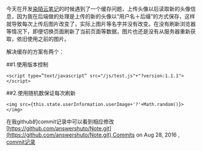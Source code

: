 今天在开发[染陌云笔记](https://github.com/answershuto/Note.git)的时候遇到了一个缓存问题，上传头像以后读取新的头像信息，因为我在后端做的处理是上传的新的头像以“用户名＋后缀”的方式保存，这样就导致每次上传后图片改变了，实际上图片等名字并没有改变。在没有刷新浏览器等情况下，即便切换页面刷新了当前页面等数据，图片也还是没有从服务器重新获取，依旧使用之前的图片。


解决缓存的方案有两个：

##1.使用版本控制

	<script type=”text/javascript“ src="/js/test.js"+"?version:1.1.1"></script>

##2.使用随机数保证每次刷新

	<img src={this.state.userInformation.userImage+'?'+Math.random()}></img>




在我github的commit记录中可以看到相应修改[https://github.com/answershuto/Note.git](https://github.com/answershuto/Note.git),Commits on Aug 28, 2016 , [commit记录](https://github.com/answershuto/Note/commit/8b177522ae8592ecdac1a1c9fc9b568613b013b8)
